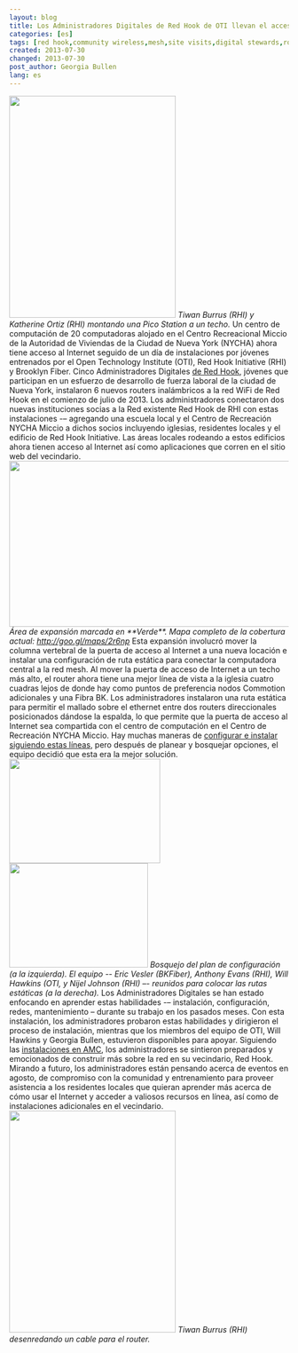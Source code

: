 ```yaml
---
layout: blog
title: Los Administradores Digitales de Red Hook de OTI llevan el acceso a Internet al Edificio de la Autoridad de Viviendas de la Ciudad de Nueva York
categories: [es]
tags: [red hook,community wireless,mesh,site visits,digital stewards,routers,maintenance]
created: 2013-07-30
changed: 2013-07-30
post_author: Georgia Bullen
lang: es
---
```

 <img alt="" src="http://oti.newamerica.net/sites/newamerica.net/files/articles/tiwan_kathy_roofmount_0.JPG" style="height: 400px; width: 300px;" />
 <em>Tiwan Burrus (RHI) y Katherine Ortiz (RHI) montando una Pico Station a un techo.</em>
Un centro de computación de 20 computadoras alojado en el Centro Recreacional Miccio de la Autoridad de Viviendas de la Ciudad de Nueva York (NYCHA) ahora tiene acceso al Internet seguido de un día de instalaciones por jóvenes entrenados por el Open Technology Institute (OTI), Red Hook Initiative (RHI) y Brooklyn Fiber. Cinco Administradores Digitales <a href="http://oti.newamerica.net/blogposts/2013/new_video_community_technology_and_training-88639">de Red Hook</a>, jóvenes que participan en un esfuerzo de desarrollo de fuerza laboral de la ciudad de Nueva York, instalaron 6 nuevos routers inalámbricos a la red WiFi de Red Hook en el comienzo de julio de 2013. Los administradores conectaron dos nuevas instituciones socias a la Red existente Red Hook de RHI con estas instalaciones -– agregando una escuela local y el Centro de Recreación NYCHA Miccio a dichos socios incluyendo iglesias, residentes locales y el edificio de Red Hook Initiative. Las áreas locales rodeando a estos edificios ahora tienen acceso al Internet así como aplicaciones que corren en el sitio web del vecindario.<!--more-->
 <img alt="" src="http://oti.newamerica.net/sites/newamerica.net/files/articles/red_hook_expansion.png" style="width: 600px; height: 299px;" />
 <em>Área de expansión marcada en **Verde**. Mapa completo de la cobertura actual: </em><a href="http://goo.gl/maps/2r6np"><em>http://goo.gl/maps/2r6np</em></a>
Esta expansión involucró mover la columna vertebral de la puerta de acceso al Internet a una nueva locación e instalar una configuración de ruta estática para conectar la computadora central a la red mesh. Al mover la puerta de acceso de Internet a un techo más alto, el router ahora tiene una mejor línea de vista a la iglesia cuatro cuadras lejos de donde hay como puntos de preferencia nodos Commotion adicionales y una Fibra BK. Los administradores instalaron una ruta estática para permitir el mallado sobre el ethernet entre dos routers direccionales posicionados dándose la espalda, lo que permite que la puerta de acceso al Internet sea compartida con el centro de computación en el Centro de Recreación NYCHA Miccio. Hay muchas maneras de <a href="https://code.commotionwireless.net/projects/commotion/wiki/Common_Commotion_Configurations">configurar e instalar siguiendo estas líneas</a>, pero después de planear y bosquejar opciones, el equipo decidió que esta era la mejor solución.
<img alt="" src="http://oti.newamerica.net/sites/newamerica.net/files/articles/sketch_planning_config.jpg" style="width: 272px; height: 188px;" /> <img alt="" src="http://oti.newamerica.net/sites/newamerica.net/files/articles/team-config.JPG" style="width: 250px; height: 188px;" />
 <em>Bosquejo del plan de configuración (a la izquierda). El equipo -- Eric Vesler (BKFiber), Anthony Evans (RHI), Will Hawkins (OTI, y Nijel Johnson (RHI) –- reunidos para colocar las rutas estáticas (a la derecha).</em>
Los Administradores Digitales se han estado enfocando en aprender estas habilidades -– instalación, configuración, redes, mantenimiento – durante su trabajo en los pasados meses. Con esta instalación, los administradores probaron estas habilidades y dirigieron el proceso de instalación, mientras que los miembros del equipo de OTI, Will Hawkins y Georgia Bullen, estuvieron disponibles para apoyar. Siguiendo las <a href="http://oti.newamerica.net/blogposts/2013/the_2013_allied_media_conference_magicnet_powered_by_commotion-88051">instalaciones en AMC</a>, los administradores se sintieron preparados y emocionados de construir más sobre la red en su vecindario, Red Hook. Mirando a futuro, los administradores están pensando acerca de eventos en agosto, de compromiso con la comunidad y entrenamiento para proveer asistencia a los residentes locales que quieran aprender más acerca de cómo usar el Internet y acceder a valiosos recursos en línea, así como de instalaciones adicionales en el vecindario.
<img alt="" src="http://oti.newamerica.net/sites/newamerica.net/files/articles/tiwan-cable_0.JPG" style="height: 400px; width: 300px;" />
 <em>Tiwan Burrus (RHI) desenredando un cable para el router.</em>

